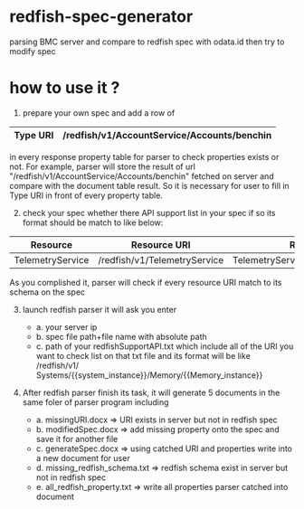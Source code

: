 # redfish-spec-generator
parsing BMC server and compare to redfish spec with odata.id then try to modify spec
# how to use it ?
1. prepare your own spec and add a row of 

|Type URI | /redfish/v1/AccountService/Accounts/benchin|
|---------|--------------------------------------------|

in every response property table for parser to check properties exists or not. For example, parser will store the result of url "/redfish/v1/AccountService/Accounts/benchin" fetched on server and compare with the document table result. So it is necessary for user to fill in Type URI in front of every property table.

2. check your spec whether there API support list in your spec if so its format should be match to like below:

|Resource         | Resource URI                 | Redfish Schema                         |
|-----------------|------------------------------|----------------------------------------|
|TelemetryService | /redfish/v1/TelemetryService |TelemetryService.v1_1_1.TelemetryService|


As you complished it, parser will check if every resource URI match to its schema on the spec

3. launch redfish parser it will ask you enter 
    * a. your server ip
    * b. spec file path+file name with absolute path
    * c. path of your redfishSupportAPI.txt which include all of the URI you want to check list on that txt file and its format will be like /redfish/v1/ Systems/{{system_instance}}/Memory/{{Memory_instance}}
    
4. After redfish parser finish its task, it will generate 5 documents in the same foler of parser program
    including 
    * a. missingURI.docx => URI exists in server but not in redfish spec
    * b. modifiedSpec.docx => add missing property onto the spec and save it for another file
    * c. generateSpec.docx => using catched URI and properties write into a new document for user
    * d. missing_redfish_schema.txt => redfish schema exist in server but not in redfish spec
    * e. all_redfish_property.txt => write all properties parser catched into document


